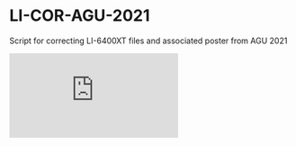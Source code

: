 # LI-COR-AGU-2021
Script for correcting LI-6400XT files and associated poster from AGU 2021

![This is an image](https://github.com/MichaletzLab/LI-COR-AGU-2021/blob/main/josef-garen-licor-poster-agu-2021.pdf)
